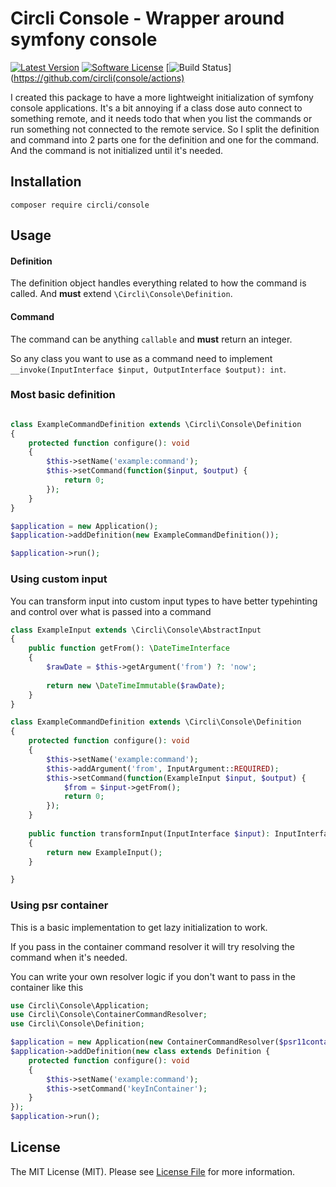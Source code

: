 # Circli Console - Wrapper around symfony console

[![Latest Version](https://img.shields.io/github/release/circli/console.svg?style=flat-square)](https://github.com/circli/console/releases)
[![Software License](https://img.shields.io/badge/license-MIT-brightgreen.svg?style=flat-square)](LICENSE)
[![Build Status](https://github.com/circli/console/workflows/Unit%20Tests/badge.svg)](https://github.com/circli(console/actions)

I created this package to have a more lightweight initialization of symfony console applications.
It's a bit annoying if a class dose auto connect to something remote, and it needs todo that when you list the commands or run something not connected to the remote service.
So I split the definition and command into 2 parts one for the definition and one for the command. And the command is not initialized until it's needed.

## Installation

```
composer require circli/console
```

## Usage

#### Definition

The definition object handles everything related to how the command is called. And **must** extend `\Circli\Console\Definition`.

#### Command

The command can be anything `callable` and **must** return an integer.

So any class you want to use as a command need to implement `__invoke(InputInterface $input, OutputInterface $output): int`. 

### Most basic definition

```php

class ExampleCommandDefinition extends \Circli\Console\Definition
{
    protected function configure(): void
    {
        $this->setName('example:command');
        $this->setCommand(function($input, $output) {
            return 0;
        });
    }
}

$application = new Application();
$application->addDefinition(new ExampleCommandDefinition());

$application->run();
```

### Using custom input

You can transform input into custom input types to have better typehinting and control over what is passed into a command

```php
class ExampleInput extends \Circli\Console\AbstractInput
{
    public function getFrom(): \DateTimeInterface
    {
        $rawDate = $this->getArgument('from') ?: 'now';
        
        return new \DateTimeImmutable($rawDate);
    }
}

class ExampleCommandDefinition extends \Circli\Console\Definition
{
    protected function configure(): void
    {
        $this->setName('example:command');
        $this->addArgument('from', InputArgument::REQUIRED);
        $this->setCommand(function(ExampleInput $input, $output) {
            $from = $input->getFrom();
            return 0;
        });
    }
    
    public function transformInput(InputInterface $input): InputInterface
    {
        return new ExampleInput();
    }

}
```

### Using psr container

This is a basic implementation to get lazy initialization to work.

If you pass in the container command resolver it will try resolving the command when it's needed.

You can write your own resolver logic if you don't want to pass in the container like this

```php
use Circli\Console\Application;
use Circli\Console\ContainerCommandResolver;
use Circli\Console\Definition;

$application = new Application(new ContainerCommandResolver($psr11container));
$application->addDefinition(new class extends Definition {
    protected function configure(): void
    {
        $this->setName('example:command');
        $this->setCommand('keyInContainer');
    }
});
$application->run();
```

## License

The MIT License (MIT). Please see [License File](LICENSE) for more information.
